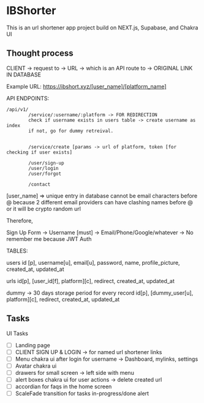 # IBShorter

This is an url shortener app project build on NEXT.js, Supabase, and Chakra UI

## Thought process

CLIENT -> request to -> URL -> which is an API route to -> ORIGINAL LINK IN DATABASE

Example URL: https://ibshort.xyz/[user_name]/[platform_name]

API ENDPOINTS:

    /api/v1/
            /service/:username/:platform -> FOR REDIRECTION
            check if username exists in users table -> create username as index
            if not, go for dummy retreival.


            /service/create [params -> url of platform, token [for checking if user exists]

            /user/sign-up
            /user/login
            /user/forgot

            /contact

[user_name] => unique entry in database cannot be email characters before @ because 2 different email providers can have
clashing names before @ or it will be crypto random url

Therefore,

Sign Up Form -> Username [must]
-> Email/Phone/Google/whatever -> No remember me because JWT Auth

TABLES:

users id [p], username[u], email[u], password, name, profile_picture, created_at, updated_at

urls id[p], [user_id[f], platform][c], redirect, created_at, updated_at

dummy -> 30 days storage period for every record id[p], [dummy_user[u], platform][c], redirect, created_at, updated_at

## Tasks

UI Tasks

- [ ] Landing page
- [ ] CLIENT SIGN UP & LOGIN -> for named url shortener links
- [ ] Menu chakra ui after login for username -> Dashboard, mylinks, settings
- [ ] Avatar chakra ui
- [ ] drawers for small screen -> left side with menu
- [ ] alert boxes chakra ui for user actions -> delete created url
- [ ] accordian for faqs in the home screen
- [ ] ScaleFade transition for tasks in-progress/done alert
